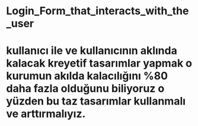 # Login_Form_that_interacts_with_the_user
# kullanıcı ile ve kullanıcının aklında kalacak kreyetif tasarımlar yapmak o kurumun akılda kalacılığını %80 daha fazla olduğunu biliyoruz o yüzden bu taz tasarımlar kullanmalı ve arttırmalıyız.
